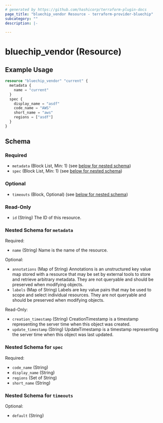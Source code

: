 ```yaml
---
# generated by https://github.com/hashicorp/terraform-plugin-docs
page_title: "bluechip_vendor Resource - terraform-provider-bluechip"
subcategory: ""
description: |-
  
---
```


# bluechip_vendor (Resource)



## Example Usage

```terraform
resource "bluechip_vendor" "current" {
  metadata {
    name = "current"
  }
  spec {
    display_name = "asdf"
    code_name = "AWS"
    short_name = "aws"
    regions = ["asdf"]
  }
}
```

<!-- schema generated by tfplugindocs -->
## Schema

### Required

- `metadata` (Block List, Min: 1) (see [below for nested schema](#nestedblock--metadata))
- `spec` (Block List, Min: 1) (see [below for nested schema](#nestedblock--spec))

### Optional

- `timeouts` (Block, Optional) (see [below for nested schema](#nestedblock--timeouts))

### Read-Only

- `id` (String) The ID of this resource.

<a id="nestedblock--metadata"></a>
### Nested Schema for `metadata`

Required:

- `name` (String) Name is the name of the resource.

Optional:

- `annotations` (Map of String) Annotations is an unstructured key value map stored with a resource that may be set by external tools to store and retrieve arbitrary metadata. They are not queryable and should be preserved when modifying objects.
- `labels` (Map of String) Labels are key value pairs that may be used to scope and select individual resources. They are not queryable and should be preserved when modifying objects.

Read-Only:

- `creation_timestamp` (String) CreationTimestamp is a timestamp representing the server time when this object was created.
- `update_timestamp` (String) UpdateTimestamp is a timestamp representing the server time when this object was last updated.


<a id="nestedblock--spec"></a>
### Nested Schema for `spec`

Required:

- `code_name` (String)
- `display_name` (String)
- `regions` (Set of String)
- `short_name` (String)


<a id="nestedblock--timeouts"></a>
### Nested Schema for `timeouts`

Optional:

- `default` (String)

